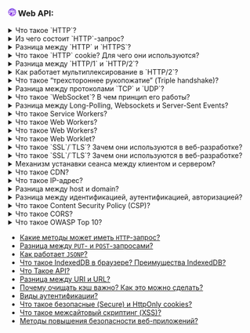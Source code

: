 <h3>
  <img src="../assets/WWW.png" width="16" height="16" />
  <span>Web API:</span>
</h3>

<details>
<summary><a href="https://youtu.be/w-vUj0gHGgg?t=422"></a>Что такое `HTTP`?</summary>
    <br/>
  - протокол, являющийся стандартом для отправки и получения запросов от клиента к серверу.
</details>

<details>
<summary><a href="https://youtu.be/w-vUj0gHGgg?t=483"></a>Из чего состоит `HTTP`-запрос?</summary>
    <br/>
  - Method: get, post, put, delete    <br/>
  - Path: /hello.com <br/>
  - Version of protocol: https1 / http2 <br/>
  - Headers  <br/>
  - Body, если post or put 
</details>

<details>
<summary><a href="https://youtu.be/xZLxdts7ZW4?t=31"></a>Разница между `HTTP` и `HTTPS`?</summary>
    <br/>
  - тоже самое, но только с безопасной передачей данных за счет установки зашифрованного соединения. 
</details>

<details>
<summary><a href="https://youtu.be/G4iYlbilozM?t=488"></a>Что такое `HTTP` cookie? Для чего они используются?</summary>
    <br/>
  - так как http протокол без сохранения состояния, то есть запросы на сервере не запоминаются от кого они пришли в прошлый раз, то для этого используется куки в которых мы можем передавать какую то доп информацию или идентификатор пользователя.

</details>

<details>
<summary><a href="https://youtu.be/-mWa7erZu64?t=265"></a>Разница между `HTTP/1`  и `HTTP/2`?</summary>
    <br/>
 - улучшнання версия с приоритизацией, сжатием заголвков, повышенной безопасностью.
</details>

<details>
<summary><a href="https://youtu.be/-mWa7erZu64?t=378"></a>Как работает мультиплексирование в `HTTP/2`?</summary>
    <br/>

</details>

<details>
<summary><a href="https://youtu.be/__neFkxAO9s?t=409"></a>Что такое “трехстороннее рукопожатие” (Triple handshake)?</summary>
    <br/>

</details>

<details>
<summary><a href="https://youtu.be/trriSYNrHw4?t=234"></a>Разница между протоколами `TCP` и `UDP`?</summary>
    <br/>
- протоколы для передачи данных между клиентом и сервером.   <br/>
  - TCP используется когда необходимо точно и в определенном порядке передать данные в ущерб времени (получение html or css)
  - UDP не гаранитрует доставку данных (напрмер видео звонок)
</details>

<details>
<summary><a href="https://youtu.be/yvOXvZ8aEFo?t=237"></a>Что такое `WebSocket`? В чем принцип его работы?</summary>
    <br/>
- протокол для обеспечения передачи данных и установки постоянного соединения между клиентом и сервером, данные передаются в обоих направлениях в виде пакетов без разрыва соединения. const socket = new Socket('ws://address'). (4 события: open, message, close, error)
</details>

<details>
<summary><a href="https://youtu.be/xZLxdts7ZW4?t=98"></a>Разница между Long-Polling, Websockets и Server-Sent Events?</summary>
    <br/>
  - polling/long polling это отправка запроса с клиента и ожидание ответа   <br/>
  - websocket это установка соедиенения между клиентом и сервером   <br/>
  - SSE отправка сервером событий, если данные изменились   <br/>
</details>

<details>
<summary><a href="https://youtu.be/V-m0sQ-hW58?t=727"></a>Что такое Service Workers?</summary>
    <br/>
 - по сути прокси между клиентом и сервером, основной задачей которого является обработка сетевых запросов(кэш), синхронизация обновлений кода, работы в автономном режиме (no internet)
</details>

<details>
<summary><a href="https://youtu.be/V-m0sQ-hW58?t=811"></a>Что такое Web Workers?</summary>
    <br/>

</details>

<details>
<summary><a href="https://youtu.be/V-m0sQ-hW58?t=811"></a>Что такое Web Workers?</summary>
    <br/>

</details>

<details>
<summary><a href="https://youtu.be/__neFkxAO9s?t=521"></a>Что такое Web Worklet?</summary>
    <br/>

</details>

<details>
<summary><a href="https://youtu.be/-mWa7erZu64?t=663"></a>Что такое `SSL`/`TLS`? Зачем они используются в веб-разработке?</summary>
    <br/>

</details>

<details>
<summary><a href="https://youtu.be/-mWa7erZu64?t=663"></a>Что такое `SSL`/`TLS`? Зачем они используются в веб-разработке?</summary>
    <br/>

</details>

<details>
<summary><a href="https://youtu.be/-mWa7erZu64?t=570"></a>Механизм устанавки сеанса между клиентом и сервером?</summary>
    <br/>

</details>

<details>
<summary><a href="https://youtu.be/ngyOYuTrUk8?t=152"></a>Что такое CDN?</summary>
    <br/>

</details>

<details>
<summary><a href="https://youtu.be/70VnuTXi4Wk?t=720"></a>Что такое IP-адрес?</summary>
    <br/>

</details>

<details>
<summary><a href="https://youtu.be/70VnuTXi4Wk?t=779"></a>Разница между host и domain?</summary>
    <br/>

</details>

<details>
<summary><a href="https://youtu.be/-mWa7erZu64?t=735"></a>Разница между идентификацией, аутентификацией, авторизацией?</summary>
    <br/>

</details>

<details>
<summary><a href="https://youtu.be/ovV8GhIkzBE?t=231"></a>Что такое Content Security Policy (CSP)?</summary>
    <br/>

</details>


<details>
<summary><a href="https://youtu.be/w-vUj0gHGgg?t=360"></a>Что такое CORS?</summary>
    <br/>

</details>

<details>
<summary><a href="https://youtu.be/DZjIcc6KdjE?t=419"></a>Что такое OWASP Top 10?</summary>
    <br/>

</details>



- [Какие методы может иметь `HTTP`-запрос?](https://youtu.be/G4iYlbilozM?t=419)
- [Разница между `PUT`- и `POST`-запросами?](https://youtu.be/ngyOYuTrUk8?t=29)
- [Как работает `JSONP`?](https://youtu.be/trriSYNrHw4?t=178)
- [Что такое IndexedDB в браузере? Преимущества IndexedDB?](https://youtu.be/V-m0sQ-hW58?t=653)
- [Что Такое API?](https://youtu.be/ngyOYuTrUk8?t=98)
- [Разница между URI и URL?](https://youtu.be/70VnuTXi4Wk?t=844)
- [Почему очищать кэш важно? Как это можно сделать?](https://youtu.be/N1wPX5Z4HKE?t=30)
- [Виды аутентификации?](https://youtu.be/-mWa7erZu64?t=770)
- [Что такое безопасные (Secure) и HttpOnly cookies?](https://youtu.be/ovV8GhIkzBE?t=158)
- [Что такое межсайтовый скриптинг (XSS)?](https://youtu.be/ovV8GhIkzBE?t=292)
- [Методы повышения безопасности веб-приложений?](https://youtu.be/DZjIcc6KdjE?t=347)
